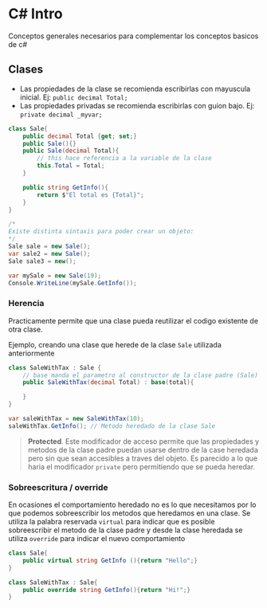 # C# Intro

Conceptos generales necesarios para complementar los conceptos basicos de c#

## Clases

- Las propiedades de la clase se recomienda escribirlas con mayuscula inicial. Ej: `public decimal Total;`
- Las propiedades privadas se recomienda escribirlas con guion bajo. Ej: `private decimal _myvar;`

```c#
class Sale{
    public decimal Total {get; set;}
    public Sale(){}
    public Sale(decimal Total){
        // this hace referencia a la variable de la clase
        this.Total = Total;
    }

    public string GetInfo(){
        return $"El total es {Total}";
    }
}
```

```c#
/*
Existe distinta sintaxis para poder crear un objeto:
*/
Sale sale = new Sale();
var sale2 = new Sale();
Sale sale3 = new();

var mySale = new Sale(19);
Console.WriteLine(mySale.GetInfo());
```

### Herencia

Practicamente permite que una clase pueda reutilizar el codigo existente de otra clase.

Ejemplo, creando una clase que herede de la clase `Sale` utilizada anteriormente

```c#
class SaleWithTax : Sale {
    // base manda el parametro al constructor de la clase padre (Sale)
    public SaleWithTax(decimal Total) : base(total){

    }
}

var saleWithTax = new SaleWithTax(10);
saleWithTax.GetInfo(); // Metodo heredado de la clase Sale
```

> **Protected**. Este modificador de acceso permite que las propiedades y metodos de la clase padre puedan usarse dentro de la case heredada pero sin que sean accesibles a traves del objeto. Es parecido a lo que haria el modificador `private` pero permitiendo que se pueda heredar.

### Sobreescritura / override

En ocasiones el comportamiento heredado no es lo que necesitamos por lo que podemos sobreescribir los metodos que heredamos en una clase. Se utiliza la palabra reservada `virtual` para indicar que es posible sobreescribir el metodo de la clase padre y desde la clase heredada se utiliza `override` para indicar el nuevo comportamiento

```c#
class Sale{
    public virtual string GetInfo (){return "Hello";}
}

class SaleWithTax : Sale{
    public override string GetInfo(){return "Hi!";}
}
```